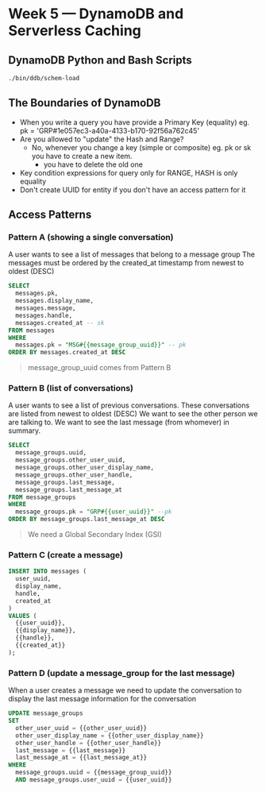 # Week 5 — DynamoDB and Serverless Caching
## DynamoDB Python and Bash Scripts
```sh
./bin/ddb/schem-load
```
## The Boundaries of DynamoDB
- When you write a query you have provide a Primary Key (equality) eg. pk = 'GRP#1e057ec3-a40a-4133-b170-92f56a762c45'
- Are you allowed to "update" the Hash and Range?
  - No, whenever you change a key (simple or composite) eg. pk or sk you have to create a new item.
    - you have to delete the old one
- Key condition expressions for query only for RANGE, HASH is only equality 
- Don't create UUID for entity if you don't have an access pattern for it
## Access Patterns
### Pattern A  (showing a single conversation)
A user wants to see a list of messages that belong to a message group
The messages must be ordered by the created_at timestamp from newest to oldest (DESC)
```sql
SELECT
  messages.pk,
  messages.display_name,
  messages.message,
  messages.handle,
  messages.created_at -- sk
FROM messages
WHERE
  messages.pk = "MSG#{{message_group_uuid}}" -- pk
ORDER BY messages.created_at DESC
```
> message_group_uuid comes from Pattern B
### Pattern B (list of conversations)
A user wants to see a list of previous conversations.
These conversations are listed from newest to oldest (DESC)
We want to see the other person we are talking to.
We want to see the last message (from whomever) in summary.
```sql
SELECT
  message_groups.uuid,
  message_groups.other_user_uuid,
  message_groups.other_user_display_name,
  message_groups.other_user_handle,
  message_groups.last_message,
  message_groups.last_message_at
FROM message_groups
WHERE
  message_groups.pk = "GRP#{{user_uuid}}" --pk
ORDER BY message_groups.last_message_at DESC
```
> We need a Global Secondary Index (GSI)
### Pattern C (create a message)
```sql
INSERT INTO messages (
  user_uuid,
  display_name,
  handle,
  created_at
)
VALUES (
  {{user_uuid}},
  {{display_name}},
  {{handle}},
  {{created_at}}
);
```
### Pattern D (update a message_group for the last message)
When a user creates a message we need to update the conversation
to display the last message information for the conversation
```sql
UPDATE message_groups
SET 
  other_user_uuid = {{other_user_uuid}}
  other_user_display_name = {{other_user_display_name}}
  other_user_handle = {{other_user_handle}}
  last_message = {{last_message}}
  last_message_at = {{last_message_at}}
WHERE 
  message_groups.uuid = {{message_group_uuid}}
  AND message_groups.user_uuid = {{user_uuid}}
```
